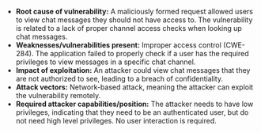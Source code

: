 - **Root cause of vulnerability:** A maliciously formed request allowed users to view chat messages they should not have access to. The vulnerability is related to a lack of proper channel access checks when looking up chat messages.
- **Weaknesses/vulnerabilities present:** Improper access control (CWE-284). The application failed to properly check if a user has the required privileges to view messages in a specific chat channel.
- **Impact of exploitation:** An attacker could view chat messages that they are not authorized to see, leading to a breach of confidentiality.
- **Attack vectors:** Network-based attack, meaning the attacker can exploit the vulnerability remotely.
- **Required attacker capabilities/position:** The attacker needs to have low privileges, indicating that they need to be an authenticated user, but do not need high level privileges. No user interaction is required.